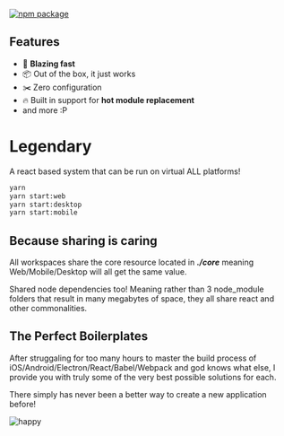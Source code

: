 [![npm package](https://img.shields.io/npm/dm/parcel-bundler.svg)](https://www.npmjs.com/package/parcel-bundler)

## Features

- 🚀 **Blazing fast** 
- 📦 Out of the box, it just works
- ✂️ Zero configuration
- 🔥 Built in support for **hot module replacement**
- and more :P

# Legendary

A react based system that can be run on virtual ALL platforms!

```bash
yarn
yarn start:web
yarn start:desktop
yarn start:mobile
```

## Because sharing is caring

All workspaces share the core resource located in ***./core*** meaning Web/Mobile/Desktop will all get the same value.

Shared node dependencies too! Meaning rather than 3 node_module folders that result in many megabytes of space, they all share react and other commonalities.



## The Perfect Boilerplates

After struggaling for too many hours to master the build process of iOS/Android/Electron/React/Babel/Webpack and god knows what else, I provide you with truly some of the very best possible solutions for each.



There simply has never been a better way to create a new application before!



![happy](https://cdnme.s3.amazonaws.com/cdn/ae8b-9ca1-happy.gif)
